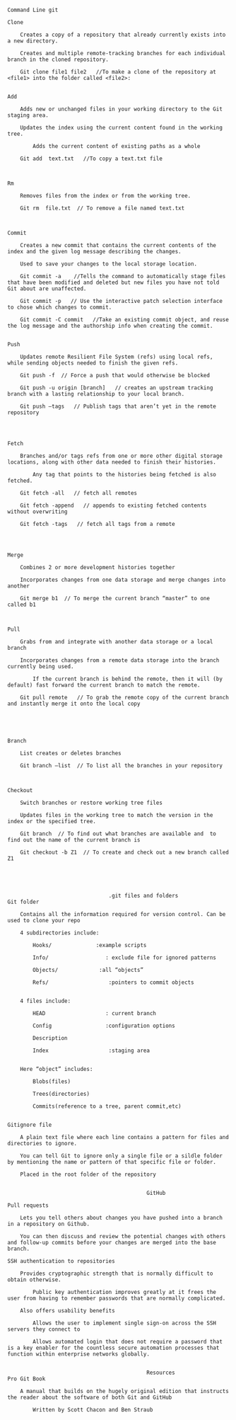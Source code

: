                                                                         Command Line git

	Clone

        Creates a copy of a repository that already currently exists into a new directory.

        Creates and multiple remote-tracking branches for each individual branch in the cloned repository.

        Git clone file1 file2   //To make a clone of the repository at <file1> into the folder called <file2>:


    Add

        Adds new or unchanged files in your working directory to the Git staging area.

        Updates the index using the current content found in the working tree.

            Adds the current content of existing paths as a whole

        Git add  text.txt   //To copy a text.txt file



    Rm

        Removes files from the index or from the working tree.

        Git rm  file.txt  // To remove a file named text.txt

 

    Commit

        Creates a new commit that contains the current contents of the index and the given log message describing the changes. 

        Used to save your changes to the local storage location.   

        Git commit -a    //Tells the command to automatically stage files that have been modified and deleted but new files you have not told Git about are unaffected.

        Git commit -p   // Use the interactive patch selection interface to chose which changes to commit.

        Git commit -C commit   //Take an existing commit object, and reuse the log message and the authorship info when creating the commit.


    Push 
  
        Updates remote Resilient File System (refs) using local refs, while sending objects needed to finish the given refs.

        Git push -f  // Force a push that would otherwise be blocked

        Git push -u origin [branch]   // creates an upstream tracking branch with a lasting relationship to your local branch.

        Git push –tags   // Publish tags that aren’t yet in the remote repository


   

    Fetch

        Branches and/or tags refs from one or more other digital storage locations, along with other data needed to finish their histories.

            Any tag that points to the histories being fetched is also fetched.

        Git fetch -all   // fetch all remotes

        Git fetch -append   // appends to existing fetched contents without overwriting

        Git fetch -tags   // fetch all tags from a remote


   

    Merge

        Combines 2 or more development histories together

        Incorporates changes from one data storage and merge changes into another

        Git merge b1  // To merge the current branch “master” to one called b1

 

    Pull

        Grabs from and integrate with another data storage or a local branch

        Incorporates changes from a remote data storage into the branch currently being used.

            If the current branch is behind the remote, then it will (by default) fast forward the current branch to match the remote.

        Git pull remote   // To grab the remote copy of the current branch and instantly merge it onto the local copy


  


    Branch

        List creates or deletes branches

        Git branch –list  // To list all the branches in your repository



    Checkout

        Switch branches or restore working tree files

        Updates files in the working tree to match the version in the index or the specified tree.

        Git branch  // To find out what branches are available and  to find out the name of the current branch is

        Git checkout -b Z1  // To create and check out a new branch called Z1





                                    .git files and folders
    Git folder

        Contains all the information required for version control. Can be used to clone your repo

        4 subdirectories include:

            Hooks/              :example scripts

            Info/                  : exclude file for ignored patterns

            Objects/             :all “objects”

            Refs/                   :pointers to commit objects


        4 files include:

            HEAD                   : current branch

            Config                 :configuration options

            Description

            Index                   :staging area


        Here “object” includes:

            Blobs(files)

            Trees(directories)

            Commits(reference to a tree, parent commit,etc)
        

    Gitignore file

        A plain text file where each line contains a pattern for files and directories to ignore.

        You can tell Git to ignore only a single file or a sildle folder by mentioning the name or pattern of that specific file or folder.

        Placed in the root folder of the repository 


                                                GitHub

    Pull requests

        Lets you tell others about changes you have pushed into a branch in a repository on Github.

        You can then discuss and review the potential changes with others and follow-up commits before your changes are merged into the base branch.

    SSH authentication to repositories

        Provides cryptographic strength that is normally difficult to obtain otherwise. 

            Public key authentication improves greatly at it frees the user from having to remember passwords that are normally complicated.

        Also offers usability benefits

            Allows the user to implement single sign-on across the SSH servers they connect to

            Allows automated login that does not require a password that is a key enabler for the countless secure automation processes that function within enterprise networks globally.


                                                Resources
    Pro Git Book

        A manual that builds on the hugely original edition that instructs the reader about the software of both Git and GitHub

            Written by Scott Chacon and Ben Straub
